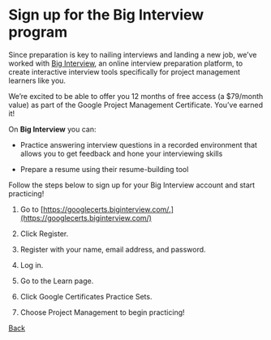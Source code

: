 # Sign up for the Big Interview program
Since preparation is key to nailing interviews and landing a new job, we’ve worked with [Big Interview](https://biginterview.com/), an online interview preparation platform, to create interactive interview tools specifically for project management learners like you. 

We’re excited to be able to offer you 12 months of free access (a $79/month value) as part of the Google Project Management Certificate. You’ve earned it! 

On **Big Interview** you can:

* Practice answering interview questions in a recorded environment that allows you to get feedback and hone your interviewing skills

* Prepare a resume using their resume-building tool

Follow the steps below to sign up for your Big Interview account and start practicing!  

1. Go to [https://googlecerts.biginterview.com/.](https://googlecerts.biginterview.com/)

1. Click Register.

1. Register with your name, email address, and password.

1. Log in.

1. Go to the Learn page.

1. Click Google Certificates Practice Sets.

1. Choose Project Management to begin practicing!


[Back](./c6-capstone.md)

